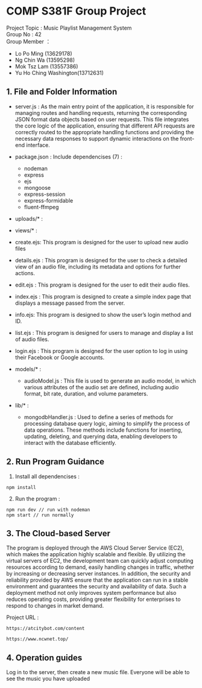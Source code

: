 # COMP S381F Group Project
Project Topic : Music Playlist Management System  
Group No : 42  
Group Member ：  
- Lo Po Ming (13629178)
- Ng Chin Wa (13595298)
- Mok Tsz Lam (13557386)
- Yu Ho Ching Washington(13712631)


## 1. File and Folder Information
- server.js : As the main entry point of the application, it is responsible for managing routes and handling requests, returning the corresponding JSON format data objects based on user requests. This file integrates the core logic of the application, ensuring that different API requests are correctly routed to the appropriate handling functions and providing the necessary data responses to support dynamic interactions on the front-end interface.

- package.json : Include dependencises (7) :
    - nodeman
    - express
    - ejs
    - mongoose
    - express-session
    - express-formidable
    - fluent-ffmpeg
- uploads/* :
- views/* :
- create.ejs: This program is designed for the user to upload new audio files
- details.ejs : This program is designed for the user to check a detailed view of an audio file, including its metadata and options for further actions.
- edit.ejs : This program is designed for the user to edit their audio files.
- index.ejs : This program is designed to create a simple index page that displays a message passed from the server.
- info.ejs: This program is designed to show the user’s login method and ID.
- list.ejs : This program is designed for users to manage and display a list of audio files.
- login.ejs : This program is designed for the user option to log in using their Facebook or Google accounts.
- models/* : 
    - audioModel.js : This file is used to generate an audio model, in which various attributes of the audio set are defined, including audio format, bit rate, duration, and volume parameters.
- lib/* : 
    - mongodbHandler.js : Used to define a series of methods for processing database query logic, aiming to simplify the process of data operations. These methods include functions for inserting, updating, deleting, and querying data, enabling developers to interact with the database efficiently.

## 2. Run Program Guidance
1. Install all dependencises :
```
npm install
```
2. Run the program :
```
npm run dev // run with nodeman
npm start // run normally
```

## 3. The Cloud-based Server
The program is deployed through the AWS Cloud Server Service (EC2), which makes the application highly scalable and flexible. By utilizing the virtual servers of EC2, the development team can quickly adjust computing resources according to demand, easily handling changes in traffic, whether by increasing or decreasing server instances. In addition, the security and reliability provided by AWS ensure that the application can run in a stable environment and guarantees the security and availability of data. Such a deployment method not only improves system performance but also reduces operating costs, providing greater flexibility for enterprises to respond to changes in market demand.

Project URL :

```
https://atcitybot.com/content
```
```
https://www.ncwnet.top/
```
## 4. Operation guides
Log in to the server, then create a new music file. Everyone will be able to see the music you have uploaded





